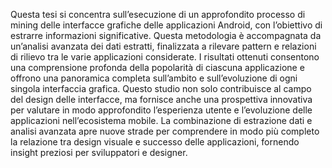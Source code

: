 Questa tesi si concentra sull’esecuzione di un approfondito processo di mining delle interfacce grafiche delle applicazioni Android, con l’obiettivo di estrarre informazioni significative. Questa metodologia è accompagnata da un’analisi avanzata dei dati estratti, finalizzata a rilevare pattern e relazioni di rilievo tra le varie applicazioni considerate. I risultati ottenuti consentono una comprensione profonda della popolarità di ciascuna applicazione e offrono una panoramica completa sull’ambito e sull’evoluzione di ogni singola interfaccia grafica. Questo studio non solo contribuisce al campo del design delle interfacce, ma fornisce anche una prospettiva innovativa per valutare in modo approfondito l’esperienza utente e l’evoluzione delle applicazioni nell’ecosistema mobile. La combinazione di estrazione dati e analisi avanzata apre nuove strade per comprendere in modo più completo la relazione tra design visuale e successo delle applicazioni, fornendo insight preziosi per sviluppatori e designer.
